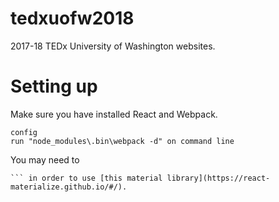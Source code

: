 # tedxuofw2018
2017-18 TEDx University of Washington websites.

# Setting up
Make sure you have installed React and Webpack.
```set input/output scripts in webpack.
config
run "node_modules\.bin\webpack -d" on command line
```

You may need to 
```npm install react-materialize
``` in order to use [this material library](https://react-materialize.github.io/#/).